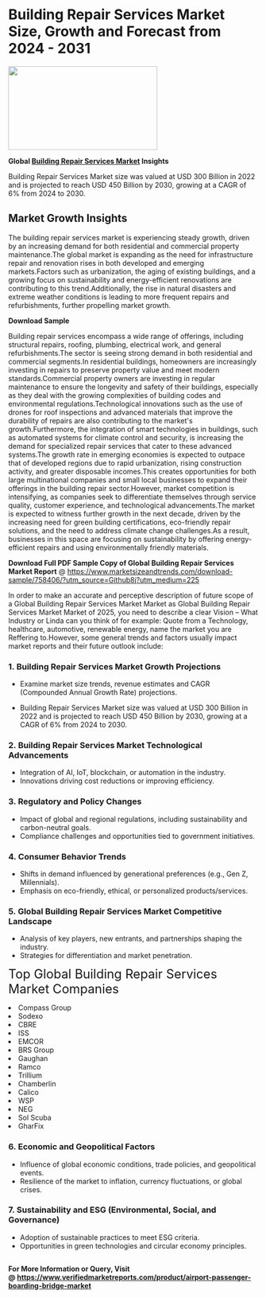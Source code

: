 <H1>Building Repair Services Market Size, Growth and Forecast from 2024 - 2031</H1><img class="aligncenter size-medium wp-image-584254" src="https://thirdeyenews.in/wp-content/uploads/2024/09/Global-Market-Research-300x168.jpeg" alt="" width="300" height="168" /><p><strong>Global&nbsp;<a href="https://www.marketsizeandtrends.com/download-sample/758406/?utm_source=Github8j?utm_medium=225">Building Repair Services Market</a> Insights</strong></p><p>Building Repair Services Market size was valued at USD 300 Billion in 2022 and is projected to reach USD 450 Billion by 2030, growing at a CAGR of 6% from 2024 to 2030.</p><p><h2>Market Growth Insights</h2> <p>The building repair services market is experiencing steady growth, driven by an increasing demand for both residential and commercial property maintenance.The global market is expanding as the need for infrastructure repair and renovation rises in both developed and emerging markets.Factors such as urbanization, the aging of existing buildings, and a growing focus on sustainability and energy-efficient renovations are contributing to this trend.Additionally, the rise in natural disasters and extreme weather conditions is leading to more frequent repairs and refurbishments, further propelling market growth.</p> <p><strong>Download Sample</strong></p> <p>Building repair services encompass a wide range of offerings, including structural repairs, roofing, plumbing, electrical work, and general refurbishments.The sector is seeing strong demand in both residential and commercial segments.In residential buildings, homeowners are increasingly investing in repairs to preserve property value and meet modern standards.Commercial property owners are investing in regular maintenance to ensure the longevity and safety of their buildings, especially as they deal with the growing complexities of building codes and environmental regulations.Technological innovations such as the use of drones for roof inspections and advanced materials that improve the durability of repairs are also contributing to the market's growth.Furthermore, the integration of smart technologies in buildings, such as automated systems for climate control and security, is increasing the demand for specialized repair services that cater to these advanced systems.The growth rate in emerging economies is expected to outpace that of developed regions due to rapid urbanization, rising construction activity, and greater disposable incomes.This creates opportunities for both large multinational companies and small local businesses to expand their offerings in the building repair sector.However, market competition is intensifying, as companies seek to differentiate themselves through service quality, customer experience, and technological advancements.The market is expected to witness further growth in the next decade, driven by the increasing need for green building certifications, eco-friendly repair solutions, and the need to address climate change challenges.As a result, businesses in this space are focusing on sustainability by offering energy-efficient repairs and using environmentally friendly materials.<p><span class=""><strong>Download Full PDF Sample Copy of Global Building Repair Services Market Report</strong> @ <a href="https://www.marketsizeandtrends.com/download-sample/758406/?utm_source=Github8j?utm_medium=225" target="_blank">https://www.marketsizeandtrends.com/download-sample/758406/?utm_source=Github8j?utm_medium=225</a></span></p><p>In order to make an accurate and perceptive description of future scope of a Global&nbsp;Building Repair Services Market Market as Global&nbsp;Building Repair Services Market Market of 2025, you need to describe a clear Vision &ndash; What Industry or Linda can you think of for example: Quote from a Technology, healthcare, automotive, renewable energy, name the market you are Reffering to.However, some general trends and factors usually impact market reports and their future outlook include:</p><h3>1.&nbsp;<strong>Building Repair Services Market Growth Projections</strong></h3><ul><li>Examine market size trends, revenue estimates and CAGR (Compounded Annual Growth Rate) projections.</li><li><p>Building Repair Services Market size was valued at USD 300 Billion in 2022 and is projected to reach USD 450 Billion by 2030, growing at a CAGR of 6% from 2024 to 2030.</p></li></ul><h3>2.&nbsp;<strong>Building Repair Services Market Technological Advancements</strong></h3><ul><li>Integration of AI, IoT, blockchain, or automation in the industry.</li><li>Innovations driving cost reductions or improving efficiency.</li></ul><h3>3.&nbsp;<strong>Regulatory and Policy Changes</strong></h3><ul><li>Impact of global and regional regulations, including sustainability and carbon-neutral goals.</li><li>Compliance challenges and opportunities tied to government initiatives.</li></ul><h3>4.&nbsp;<strong>Consumer Behavior Trends</strong></h3><ul><li>Shifts in demand influenced by generational preferences (e.g., Gen Z, Millennials).</li><li>Emphasis on eco-friendly, ethical, or personalized products/services.</li></ul><h3>5.&nbsp;<strong>Global Building Repair Services Market Competitive Landscape</strong></h3><ul><li>Analysis of key players, new entrants, and partnerships shaping the industry.</li><li>Strategies for differentiation and market penetration.</li></ul><p data-pm-slice="1 1 []"><span style="color: inherit; font-family: inherit; font-size: 25px;">Top Global Building Repair Services Market Companies</span></p><div class="" data-test-id=""><p><li>Compass Group</li><li> Sodexo</li><li> CBRE</li><li> ISS</li><li> EMCOR</li><li> BRS Group</li><li> Gaughan</li><li> Ramco</li><li> Trillium</li><li> Chamberlin</li><li> Calico</li><li> WSP</li><li> NEG</li><li> Sol Scuba</li><li> GharFix</li></p></div><h3>6.&nbsp;<strong>Economic and Geopolitical Factors</strong></h3><ul><li>Influence of global economic conditions, trade policies, and geopolitical events.</li><li>Resilience of the market to inflation, currency fluctuations, or global crises.</li></ul><h3>7.&nbsp;<strong>Sustainability and ESG (Environmental, Social, and Governance)</strong></h3><ul><li>Adoption of sustainable practices to meet ESG criteria.</li><li>Opportunities in green technologies and circular economy principles.</li></ul><h2><strong style="font-size: 14px;">For More Information or Query, Visit @&nbsp;</strong><a style="background-color: #ffffff; font-size: 14px;" href="https://www.marketsizeandtrends.com/report/building-repair-services-market/" target="_blank">https://www.verifiedmarketreports.com/product/airport-passenger-boarding-bridge-market</a></h2>